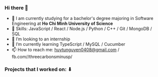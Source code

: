 ### Hi there 👋
- 🏫 I am currently studying for a bachelor's degree majoring in Software Engineering at **Ho Chi Minh University of Science**
- 🔧 Skills: JavaScript / React / Node.js / Python / C++ / Git / MongoDB / SQL
- 👯 I’m looking to an internship
- 🌱 I’m currently learning TypeScript / MySQL / Cucumber  
- 📫 How to reach me: huytunguyen0408@gmail.com / fb.com//threecarbonsminusp/

### Projects that I worked on: ⬇ 

<!--
**huytunguyenn/huytunguyenn** is a ✨ _special_ ✨ repository because its `README.md` (this file) appears on your GitHub profile.

Here are some ideas to get you started:

- 🔭 I’m currently working on ...
- 🌱 I’m currently learning ...
- 👯 I’m looking to collaborate on ...
- 🤔 I’m looking for help with ...
- 💬 Ask me about ...
- 📫 How to reach me: ...
- 😄 Pronouns: ...
- ⚡ Fun fact: ...
-->

